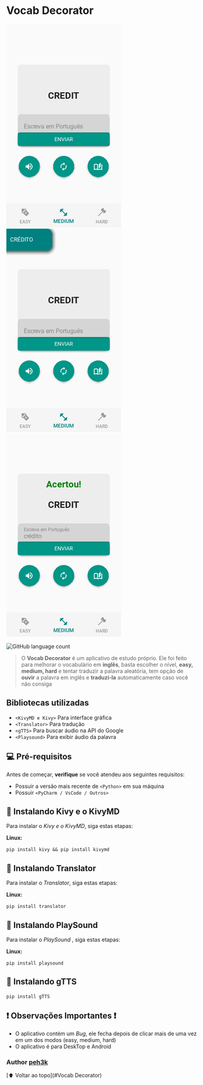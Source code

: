 # Vocab Decorator

![alt text](https://github.com/peh3k/vocab-decorator/blob/main/app.png)
![alt text](https://github.com/peh3k/vocab-decorator/blob/main/app2.png)
![alt text](https://github.com/peh3k/vocab-decorator/blob/main/app4.png)

![GitHub language count](https://img.shields.io/github/languages/count/peh3k/conversor-de-bases-numericas?style=for-the-badge)

> O **Vocab Decorator** é um aplicativo de estudo próprio. Ele foi feito para melhorar o vocabulário em **inglês**, basta escolher o nível, **easy, medium, hard** e tentar traduzir a palavra aleatória, tem opção de **ouvir** a palavra em inglês e **traduzi-la** automaticamente caso você não consiga

## Bibliotecas utilizadas

- `<KivyMD e Kivy>` Para interface gráfica
- `<Translator>` Para tradução 
- `<gTTS>` Para buscar áudio na API do Google
- `<Playsound>` Para exibir áudio da palavra

## 💻 Pré-requisitos

Antes de começar, **verifique** se você atendeu aos seguintes requisitos:
<!---Estes são apenas requisitos de exemplo. Adicionar, duplicar ou remover conforme necessário--->
* Possuir a versão mais recente de `<Python>` em sua máquina
* Possuir `<PyCharm / VsCode / Outros>`

## 🚀 Instalando Kivy e o KivyMD

Para instalar o *Kivy e o KivyMD*, siga estas etapas:

**Linux:**
```
pip install kivy && pip install kivymd
```

## 🚀 Instalando Translator

Para instalar o *Translator*, siga estas etapas:

**Linux:**
```
pip install translator
```

## 🚀 Instalando PlaySound

Para instalar o *PlaySound* , siga estas etapas:

**Linux:**

```
pip install playsound
```
## 🚀 Instalando gTTS
```
pip install gTTS
```

## ❗ Observações Importantes ❗
- O aplicativo contém um *Bug*, ele fecha depois de clicar mais de uma vez em um dos modos (easy, medium, hard)
- O aplicativo é para DeskTop e Android

### Author <a href="https://github.com/peh3k">peh3k</a>

[⬆ Voltar ao topo](#Vocab Decorator)<br>
